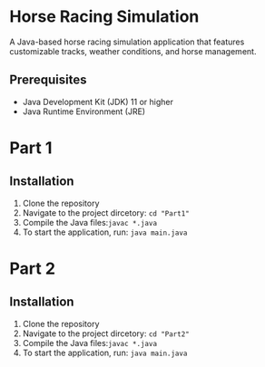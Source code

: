 # Horse Racing Simulation 
A Java-based horse racing simulation application that features customizable tracks, weather conditions, and horse management. 

## Prerequisites 
- Java Development Kit (JDK) 11 or higher
- Java Runtime Environment (JRE)

# Part 1 # 
## Installation ## 
1. Clone the repository
2. Navigate to the project dircetory: ```cd "Part1"```
3. Compile the Java files:```javac *.java```
4. To start the application, run: ```java main.java```

# Part 2 # 
## Installation ## 
1. Clone the repository
2. Navigate to the project dircetory: ```cd "Part2"```
3. Compile the Java files:```javac *.java```
4. To start the application, run: ```java main.java```
